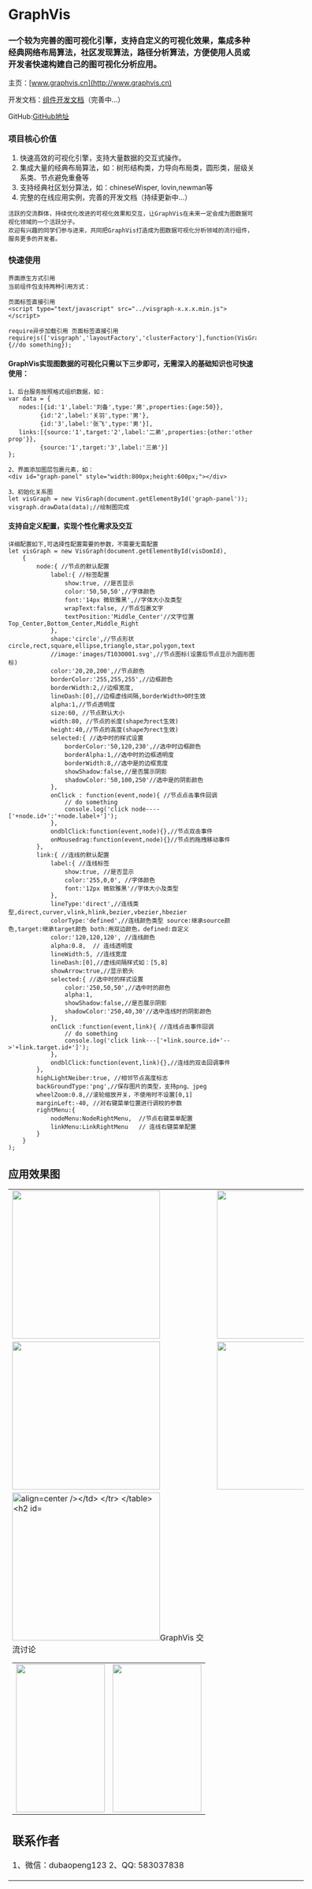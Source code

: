 # GraphVis

### 一个较为完善的图可视化引擎，支持自定义的可视化效果，集成多种经典网络布局算法，社区发现算法，路径分析算法，方便使用人员或开发者快速构建自己的图可视化分析应用。

主页：[www.graphvis.cn](http://www.graphvis.cn)

开发文档：[组件开发文档](http://www.graphvis.cn/graph/dev-doc/index.html)（完善中...）

GitHub:[GitHub地址](https://github.com/dubaopeng/GraphVis)

### 项目核心价值
1. 快速高效的可视化引擎，支持大量数据的交互式操作。
2. 集成大量的经典布局算法，如：树形结构类，力导向布局类，圆形类，层级关系类、节点避免重叠等
3. 支持经典社区划分算法，如：chineseWisper, lovin,newman等
4. 完整的在线应用实例，完善的开发文档（持续更新中...）

```
活跃的交流群体，持续优化改进的可视化效果和交互，让GraphVis在未来一定会成为图数据可视化领域的一个活跃分子。
欢迎有兴趣的同学们参与进来，共同把GraphVis打造成为图数据可视化分析领域的流行组件，服务更多的开发者。
```

### 快速使用

```
界面原生方式引用
当前组件包支持两种引用方式：

页面标签直接引用
<script type="text/javascript" src="../visgraph-x.x.x.min.js"></script>

require异步加载引用 页面标签直接引用
requirejs(['visgraph','layoutFactory','clusterFactory'],function(VisGraph,layoutFactory,clusterFactory) {//do something});

```

#### GraphVis实现图数据的可视化只需以下三步即可，无需深入的基础知识也可快速使用：

```
1、后台服务按照格式组织数据，如：
var data = {
   nodes:[{id:'1',label:'刘备',type:'男',properties:{age:50}},
         {id:'2',label:'关羽',type:'男'},
         {id:'3',label:'张飞',type:'男'}],
   links:[{source:'1',target:'2',label:'二弟',properties:{other:'other prop'}},
         {source:'1',target:'3',label:'三弟'}]
};

2、界面添加图层包裹元素，如：
<div id="graph-panel" style="width:800px;height:600px;"></div>

3、初始化关系图
let visGraph = new VisGraph(document.getElementById('graph-panel'));
visgraph.drawData(data);//绘制图完成

```

#### 支持自定义配置，实现个性化需求及交互
```
详细配置如下,可选择性配置需要的参数，不需要无需配置
let visGraph = new VisGraph(document.getElementById(visDomId),
    {
        node:{ //节点的默认配置
            label:{ //标签配置
                show:true, //是否显示
                color:'50,50,50',//字体颜色
                font:'14px 微软雅黑',//字体大小及类型
                wrapText:false, //节点包裹文字
                textPosition:'Middle_Center'//文字位置 Top_Center,Bottom_Center,Middle_Right
            },
            shape:'circle',//节点形状 circle,rect,square,ellipse,triangle,star,polygon,text
            //image:'images/T1030001.svg',//节点图标(设置后节点显示为圆形图标)
            color:'20,20,200',//节点颜色
            borderColor:'255,255,255',//边框颜色
            borderWidth:2,//边框宽度,
            lineDash:[0],//边框虚线间隔,borderWidth>0时生效
            alpha:1,//节点透明度
            size:60, //节点默认大小
            width:80, //节点的长度(shape为rect生效)
            height:40,//节点的高度(shape为rect生效)
            selected:{ //选中时的样式设置
                borderColor:'50,120,230',//选中时边框颜色
                borderAlpha:1,//选中时的边框透明度
                borderWidth:8,//选中是的边框宽度
                showShadow:false,//是否展示阴影
                shadowColor:'50,100,250'//选中是的阴影颜色
            },
            onClick : function(event,node){ //节点点击事件回调
                // do something
                console.log('click node----['+node.id+':'+node.label+']');
            },
            ondblClick:function(event,node){},//节点双击事件
            onMousedrag:function(event,node){}//节点的拖拽移动事件
        },
        link:{ //连线的默认配置
            label:{ //连线标签
                show:true, //是否显示
                color:'255,0,0', //字体颜色
                font:'12px 微软雅黑'//字体大小及类型
            },
            lineType:'direct',//连线类型,direct,curver,vlink,hlink,bezier,vbezier,hbezier
            colorType:'defined',//连线颜色类型 source:继承source颜色,target:继承target颜色 both:用双边颜色，defined:自定义
            color:'120,120,120', //连线颜色
            alpha:0.8,  // 连线透明度
            lineWidth:5, //连线宽度
            lineDash:[0],//虚线间隔样式如：[5,8]
            showArrow:true,//显示箭头
            selected:{ //选中时的样式设置
                color:'250,50,50',//选中时的颜色
                alpha:1,
                showShadow:false,//是否展示阴影
                shadowColor:'250,40,30'//选中连线时的阴影颜色
            },
            onClick :function(event,link){ //连线点击事件回调
                // do something
                console.log('click link---['+link.source.id+'-->'+link.target.id+']');
            },
            ondblClick:function(event,link){},//连线的双击回调事件
        },
        highLightNeiber:true, //相邻节点高度标志
        backGroundType:'png',//保存图片的类型，支持png、jpeg
        wheelZoom:0.8,//滚轮缩放开关，不使用时不设置[0,1]
        marginLeft:-40, //对右键菜单位置进行调校的参数
        rightMenu:{
            nodeMenu:NodeRightMenu,  //节点右键菜单配置
            linkMenu:LinkRightMenu   // 连线右键菜单配置
        }
    }
);
```

## 应用效果图

<table style="width:600px;">
<tr>
<td> <img src="http://media.graphvis.cn/20200614023608.png" width = "300" alt="" align=center /> </td>
<td><img src="http://media.graphvis.cn/tupuvis.png" width = "300" alt="" align=center /></td>
</tr>
<tr>
<td> <img src="http://media.graphvis.cn/second2.png" width = "300" alt="" align=center /> </td>
<td><img src="http://media.graphvis.cn/secondbg.png" width = "300" alt="" align=center /></td>
</tr>
<tr>
<td><img src="http://media.graphvis.cn/workflowdemo.png" width="300" alt=" align=center /></td>
</tr>
</table>

## GraphVis 交流讨论
<table style="width:400px;">
<tr>
<td><img src="http://media.graphvis.cn/QQ-ercode.jpg" width = "180" height = "300" alt="" align=center /></td>
<td><img src="http://media.graphvis.cn/wx20200810000726.jpg" width = "180" height = "300" alt="" align=center /></td>
</tr>
</table>

## 联系作者
1、微信：dubaopeng123
2、QQ: 583037838